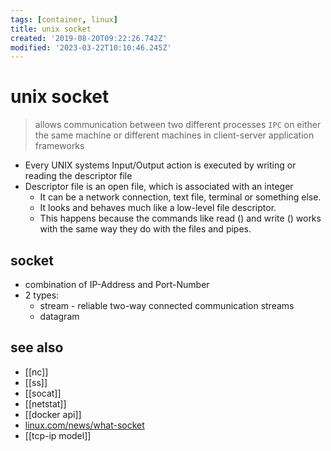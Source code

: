 ```yaml
---
tags: [container, linux]
title: unix socket
created: '2019-08-20T09:22:26.742Z'
modified: '2023-03-22T10:10:46.245Z'
---
```


# unix socket

> allows communication between two different processes `IPC`
> on either the same machine or different machines in client-server application frameworks

- Every UNIX systems Input/Output action is executed by writing or reading the descriptor file
- Descriptor file is an open file, which is associated with an integer
  - It can be a network connection, text file, terminal or something else. 
  - It looks and behaves much like a low-level file descriptor. 
  - This happens because the commands like read () and write () works with the same way they do with the files and pipes.

## socket

- combination of IP-Address and Port-Number
- 2 types:
  - stream - reliable two-way connected communication streams
  - datagram

## see also

- [[nc]]
- [[ss]]
- [[socat]]
- [[netstat]]
- [[docker api]]
- [linux.com/news/what-socket](https://www.linux.com/news/what-socket)
- [[tcp-ip model]]
